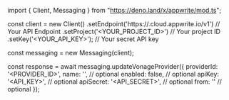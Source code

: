 import { Client, Messaging } from "https://deno.land/x/appwrite/mod.ts";

const client = new Client()
    .setEndpoint('https://<REGION>.cloud.appwrite.io/v1') // Your API Endpoint
    .setProject('<YOUR_PROJECT_ID>') // Your project ID
    .setKey('<YOUR_API_KEY>'); // Your secret API key

const messaging = new Messaging(client);

const response = await messaging.updateVonageProvider({
    providerId: '<PROVIDER_ID>',
    name: '<NAME>', // optional
    enabled: false, // optional
    apiKey: '<API_KEY>', // optional
    apiSecret: '<API_SECRET>', // optional
    from: '<FROM>' // optional
});
